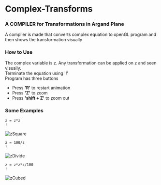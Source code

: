 # Complex-Transforms

### A COMPILER for Transformations in Argand Plane

A compiler is made that converts complex equation to openGL program and then shows the transformation visually

### How to Use

The complex variable is z. Any transformation can be applied on z and seen visually.\
Terminate the equation using '!' \
Program has three buttons
* Press __'R'__ to restart animation
* Press __'Z'__ to zoom 
* Press __'shift + Z'__ to zoom out

### Some Examples

```
z = z*z
!
```
![zSquare](https://user-images.githubusercontent.com/47611597/147360623-c6c6b4ea-0086-4db7-9b82-b07093c3dcfa.gif)


```
z = 100/z
!
```
![zDivide](https://user-images.githubusercontent.com/47611597/147360633-eb86c1cd-647f-4f4c-88b8-016a787e1db6.gif)


```
z = z*z*z/100
!
```
![zCubed](https://user-images.githubusercontent.com/47611597/147360646-9fa9c2c4-4c7c-444d-a1ca-a3cd062d9348.gif)


